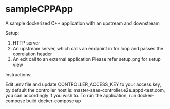 # sampleCPPApp
A sample dockerized C++ application with an upstream and downstream


Setup:

1. HTTP server
2. An upstream server, which calls an endpoint in for loop and passes the correlation header
3. An exit call to an external application
Please refer setup.png for setup view


Instructions:

Edit .env file and update CONTROLLER_ACCESS_KEY to your access key, by default the controller host is: master-saas-controller.e2e.appd-test.com, you can accordingly if you wish to.
To run the application, run 
docker-compose build
docker-compose up
